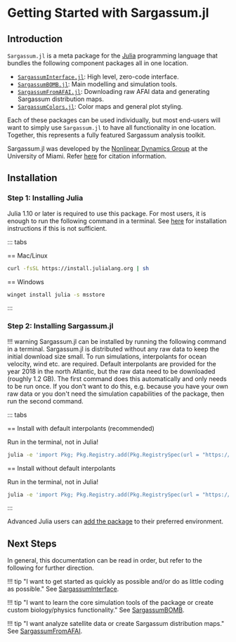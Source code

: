 # Getting Started with Sargassum.jl

## Introduction

`Sargassum.jl` is a meta package for the [Julia](https://julialang.org/) programming language that bundles the following component packages all in one location.

- [`SargassumInterface.jl`](https://github.com/70Gage70/SargassumInterface.jl): High level, zero-code interface.
- [`SargassumBOMB.jl`](https://github.com/70Gage70/SargassumBOMB.jl): Main modelling and simulation tools.
- [`SargassumFromAFAI.jl`](https://github.com/70Gage70/SargassumFromAFAI.jl): Downloading raw AFAI data and generating Sargassum distribution maps.
- [`SargassumColors.jl`](https://github.com/70Gage70/SargassumColors.jl): Color maps and general plot styling.

Each of these packages can be used individually, but most end-users will want to simply use `Sargassum.jl`
to have all functionality in one location. Together, this represents a fully featured Sargassum analysis toolkit.

Sargassum.jl was developed by the [Nonlinear Dynamics Group](https://nonlinear.earth.miami.edu/index.html) at the University of Miami. Refer [here](cite.md) for citation information.

## Installation

### Step 1: Installing Julia

Julia 1.10 or later is required to use this package.  For most users, it is enough to run the following command in a terminal. See [here](https://github.com/JuliaLang/juliaup) for installation instructions if this is not sufficient.

::: tabs

== Mac/Linux

```sh
curl -fsSL https://install.julialang.org | sh
```

== Windows

```sh
winget install julia -s msstore
```

:::

### Step 2: Installing Sargassum.jl

!!! warning
    Sargassum.jl can be installed by running the following command in a terminal. Sargassum.jl is distributed without any raw data to keep the initial download size small. To run simulations, interpolants for ocean velocity, wind etc. are required. Default interpolants are provided for the year 2018 in the north Atlantic, but the raw data need to be downloaded (roughly 1.2 GB). The first command does this automatically and only needs to be run once. If you don't want to do this, e.g. because you have your own raw data or you don't need the simulation capabilities of the package, then run the second command.

::: tabs

== Install with default interpolants (recommended)

Run in the terminal, not in Julia!
```sh
julia -e 'import Pkg; Pkg.Registry.add(Pkg.RegistrySpec(url = "https://github.com/70Gage70/SargassumRegistry")); Pkg.add("Sargassum"); using Sargassum; itps_default_construct(download = true);'
```

== Install without default interpolants

Run in the terminal, not in Julia!
```sh
julia -e 'import Pkg; Pkg.Registry.add(Pkg.RegistrySpec(url = "https://github.com/70Gage70/SargassumRegistry")); Pkg.add("Sargassum"); using Sargassum; '
```

:::

Advanced Julia users can [add the package](https://pkgdocs.julialang.org/v1/managing-packages/#Adding-unregistered-packages) to their preferred environment.

## Next Steps

In general, this documentation can be read in order, but refer to the following for further direction.

!!! tip "I want to get started as quickly as possible and/or do as little coding as possible."
    See [SargassumInterface](s-interface.md).

!!! tip "I want to learn the core simulation tools of the package or create custom biology/physics functionality."
    See [SargassumBOMB](s-bomb.md).

!!! tip "I want analyze satellite data or create Sargassum distribution maps."
    See [SargassumFromAFAI](s-afai.md).       

